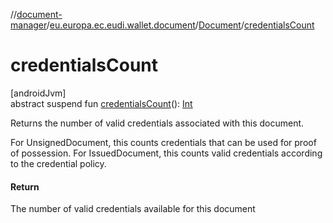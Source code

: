//[document-manager](../../../index.md)/[eu.europa.ec.eudi.wallet.document](../index.md)/[Document](index.md)/[credentialsCount](credentials-count.md)

# credentialsCount

[androidJvm]\
abstract suspend fun [credentialsCount](credentials-count.md)(): [Int](https://kotlinlang.org/api/latest/jvm/stdlib/kotlin-stdlib/kotlin/-int/index.html)

Returns the number of valid credentials associated with this document.

For UnsignedDocument, this counts credentials that can be used for proof of possession. For IssuedDocument, this counts valid credentials according to the credential policy.

#### Return

The number of valid credentials available for this document
